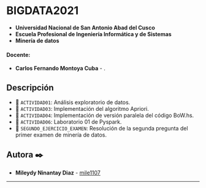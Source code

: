 # BIGDATA2021
- **Universidad Nacional de San Antonio Abad del Cusco**
- **Escuela Profesional de Ingeniería Informática y de Sistemas**
- **Minería de datos**

#### Docente:
- **Carlos Fernando Montoya Cuba** - []().

## Descripción 

- 📁 `ACTIVIDAD01`: Análisis exploratorio de datos.
- 📁 `ACTIVIDAD03`: Implementación del algoritmo Apriori.
- 📁 `ACTIVIDAD04`: Implementación de versión paralela del código BoW.hs.
- 📁 `ACTIVIDAD06`: Laboratorio 01 de Pyspark.
- 📁 `SEGUNDO_EJERCICIO_EXAMEN`: Resolución de la segunda pregunta del primer examen de minería de datos.

## Autora ✒️
* **Mileydy Ninantay Diaz** - [mile1107](https://github.com/mile1107)
---